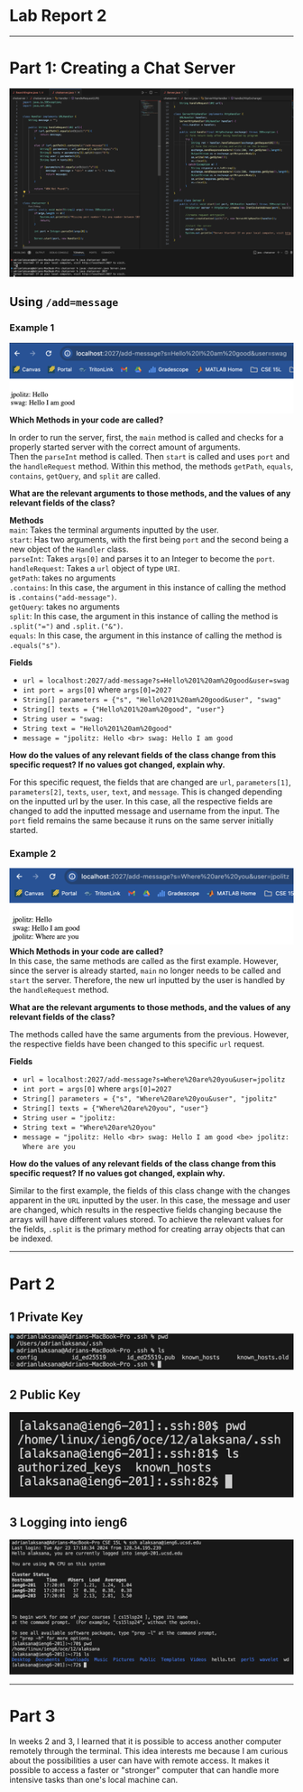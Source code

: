 # **Lab Report 2**
***
# Part 1: Creating a Chat Server
![Image](chatserver.png)

## Using `/add=message`  
### Example 1
![Image](chat1.png)
**Which Methods in your code are called?**  

In order to run the server, first, the `main` method is called and checks for a properly started server with the correct amount of arguments.  
Then the `parseInt` method is called. Then `start` is called and uses `port` and the `handleRequest` method. Within this method, the methods `getPath`, `equals`, `contains`, `getQuery`, and `split` are called.  
  
**What are the relevant arguments to those methods, and the values of any relevant fields of the class?**  

**Methods**  
`main`: Takes the terminal arguments inputted by the user.  
`start`: Has two arguments, with the first being `port` and the second being a new object of the `Handler` class.  
`parseInt`: Takes `args[0]` and parses it to an Integer to become the `port`.
`handleRequest`: Takes a `url` object of type `URI`.  
`getPath`: takes no arguments  
`.contains`: In this case, the argument in this instance of calling the method is `.contains("add-message")`.  
`getQuery`: takes no arguments  
`split`: In this case, the argument in this instance of calling the method is `.split("=")` and `.split.("&")`.  
`equals`: In this case, the argument in this instance of calling the method is `.equals("s")`.  

**Fields**  
  - `url = localhost:2027/add-message?s=Hello%201%20am%20good&user=swag`
  - `int port = args[0]` where `args[0]=2027`  
  - `String[] parameters = {"s", "Hello%201%20am%20good&user", "swag"`  
  - `String[] texts = {"Hello%201%20am%20good", "user"}`  
  - `String user = "swag:`  
  - `String text = "Hello%201%20am%20good"`  
  - `message = "jpolitz: Hello <br> swag: Hello I am good`  

**How do the values of any relevant fields of the class change from this specific request? If no values got changed, explain why.**  

For this specific request, the fields that are changed are `url`, `parameters[1]`, `parameters[2]`, `texts`, `user`, `text`, and `message`. This is changed depending on the inputted url by the user. In this case, all the respective fields are changed to add the inputted message and username from the input. The `port` field remains the same because it runs on the same server initially started.


### Example 2
![Image](chat2.png)
**Which Methods in your code are called?**  
In this case, the same methods are called as the first example. However, since the server is already started, `main` no longer needs to be called and `start` the server. Therefore, the new url inputted by the user is handled by the `handleRequest` method.

**What are the relevant arguments to those methods, and the values of any relevant fields of the class?**  

The methods called have the same arguments from the previous. However, the respective fields have been changed to this specific `url` request.

**Fields**  
  - `url = localhost:2027/add-message?s=Where%20are%20you&user=jpolitz`  
  - `int port = args[0]` where `args[0]=2027`  
  - `String[] parameters = {"s", "Where%20are%20you&user", "jpolitz"`  
  - `String[] texts = {"Where%20are%20you", "user"}`  
  - `String user = "jpolitz:`  
  - `String text = "Where%20are%20you"`  
  - `message = "jpolitz: Hello <br> swag: Hello I am good <be> jpolitz: Where are you`  

**How do the values of any relevant fields of the class change from this specific request? If no values got changed, explain why.**  

Similar to the first example, the fields of this class change with the changes apparent in the `URL` inputted by the user. In this case, the message and user are changed, which results in the respective fields changing because the arrays will have different values stored. To achieve the relevant values for the fields, `.split` is the primary method for creating array objects that can be indexed.  
***
# Part 2  
## 1 Private Key
![Image](private.png)  

## 2 Public Key
![Image](public.png)  

## 3 Logging into ieng6  
![Image](ieng6.png)  
***
# Part 3
In weeks 2 and 3, I learned that it is possible to access another computer remotely through the terminal. This idea interests me because I am curious about the possibilities a user can have with remote access. It makes it possible to access a faster or "stronger" computer that can handle more intensive tasks than one's local machine can.
